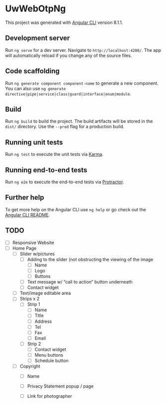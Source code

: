 # UwWebOtpNg

This project was generated with [Angular CLI](https://github.com/angular/angular-cli) version 8.1.1.

## Development server

Run `ng serve` for a dev server. Navigate to `http://localhost:4200/`. The app will automatically reload if you change any of the source files.

## Code scaffolding

Run `ng generate component component-name` to generate a new component. You can also use `ng generate directive|pipe|service|class|guard|interface|enum|module`.

## Build

Run `ng build` to build the project. The build artifacts will be stored in the `dist/` directory. Use the `--prod` flag for a production build.

## Running unit tests

Run `ng test` to execute the unit tests via [Karma](https://karma-runner.github.io).

## Running end-to-end tests

Run `ng e2e` to execute the end-to-end tests via [Protractor](http://www.protractortest.org/).

## Further help

To get more help on the Angular CLI use `ng help` or go check out the [Angular CLI README](https://github.com/angular/angular-cli/blob/master/README.md).


## TODO
- [ ] Responsive Website
- [ ] Home Page
    - [ ] Slider w/pictures
        - [ ] Adding to the slider (not obstructing the viewing of the image
            - [ ] Name
            - [ ] Logo
            - [ ] Buttons
        - [ ] Text message w/ “call to action” button underneath
        - [ ] Contact widget
    - [ ] Text/image editable area
    - [ ] Strips x 2
        - [ ] Strip 1
            - [ ] Name
            - [ ] Title
            - [ ] Address 
            - [ ] Tel 
            - [ ] Fax
            - [ ] Email
        - [ ] Strip 2
            - [ ] Contact widget
            - [ ] Menu buttons
            - [ ] Schedule button
    - [ ] Copyright
        - [ ] Name
        - [ ] Privacy Statement popup / page
        - [ ] Link for photographer

